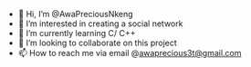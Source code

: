 - 👋 Hi, I’m @AwaPreciousNkeng
- 👀 I’m interested in creating a social network
- 🌱 I’m currently learning C/ C++
- 💞️ I’m looking to collaborate on this project
- 📫 How to reach me via email @awaprecious3t@gmail.com
